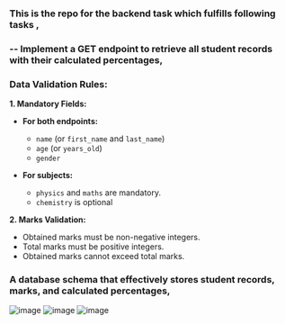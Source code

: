
### This is the repo for the backend task which fulfills following tasks , 
###    -- Implement a GET endpoint to retrieve all student records with their calculated percentages,  

### Data Validation Rules:
**1. Mandatory Fields:**
-   **For both endpoints:**
    -   `name` (or `first_name` and `last_name`)
    -   `age` (or `years_old`)
    -   `gender`
    
-   **For subjects:**
    -   `physics` and `maths` are mandatory.
    -   `chemistry` is optional
 
**2. Marks Validation:**

-   Obtained marks must be non-negative integers.
-   Total marks must be positive integers.
-   Obtained marks cannot exceed total marks.




 ### A database schema that effectively stores student records, marks, and calculated percentages, 

![image](https://github.com/Gobind557/devSpace/assets/72307219/02d24ba6-fe9a-462f-9311-006d88921675)
![image](https://github.com/Gobind557/devSpace/assets/72307219/ff719be0-a28b-4eee-8545-0cf4e1e45ff5)
![image](https://github.com/Gobind557/devSpace/assets/72307219/68d37d5e-e577-4a59-bd5c-d02c0ecc09d5)
